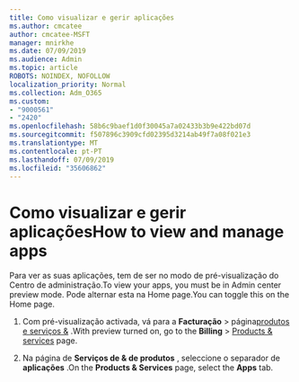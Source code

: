 ```yaml
---
title: Como visualizar e gerir aplicações
ms.author: cmcatee
author: cmcatee-MSFT
manager: mnirkhe
ms.date: 07/09/2019
ms.audience: Admin
ms.topic: article
ROBOTS: NOINDEX, NOFOLLOW
localization_priority: Normal
ms.collection: Adm_O365
ms.custom:
- "9000561"
- "2420"
ms.openlocfilehash: 58b6c9baef1d0f30045a7a02433b3b9e422bd07d
ms.sourcegitcommit: f507896c3909cfd02395d3214ab49f7a08f021e3
ms.translationtype: MT
ms.contentlocale: pt-PT
ms.lasthandoff: 07/09/2019
ms.locfileid: "35606862"
---
```

# <a name="how-to-view-and-manage-apps"></a><span data-ttu-id="ce6b8-102">Como visualizar e gerir aplicações</span><span class="sxs-lookup"><span data-stu-id="ce6b8-102">How to view and manage apps</span></span>

<span data-ttu-id="ce6b8-103">Para ver as suas aplicações, tem de ser no modo de pré-visualização do Centro de administração.</span><span class="sxs-lookup"><span data-stu-id="ce6b8-103">To view your apps, you must be in Admin center preview mode.</span></span>  <span data-ttu-id="ce6b8-104">Pode alternar esta na Home page.</span><span class="sxs-lookup"><span data-stu-id="ce6b8-104">You can toggle this on the Home page.</span></span>  

1. <span data-ttu-id="ce6b8-105">Com pré-visualização activada, vá para a **Facturação** > página[produtos e serviços &](https://go.microsoft.com/fwlink/p/?linkid=842054) .</span><span class="sxs-lookup"><span data-stu-id="ce6b8-105">With preview turned on, go to the **Billing** > [Products & services](https://go.microsoft.com/fwlink/p/?linkid=842054) page.</span></span>

2. <span data-ttu-id="ce6b8-106">Na página de **Serviços de & de produtos** , seleccione o separador de **aplicações** .</span><span class="sxs-lookup"><span data-stu-id="ce6b8-106">On the **Products & Services** page, select the **Apps** tab.</span></span>